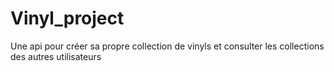 # Vinyl_project
Une api pour créer sa propre collection de vinyls et consulter les collections des autres utilisateurs
